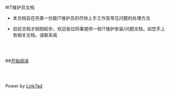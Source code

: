 #IT维护员文档

- 本文档旨在完善一份能IT维护员的尽快上手工作及常见问题的处理方法

- 目前文档才刚刚起步，欢迎各位同事提供一些IT维护安装/问题文档，如您手上有相关文档，请联系我

<br />
<br />

##[开始阅读](Doc/list.md)

<br />
<br />

Power by [Link7ad](Link7ad@Gmail.com)
